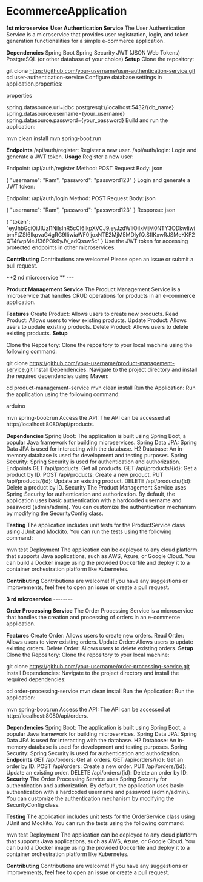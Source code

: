# EcommerceApplication

**1st microservice** 
**User Authentication Service**
The User Authentication Service is a microservice that provides user registration, login, and token generation functionalities for a simple e-commerce application.

**Dependencies**
Spring Boot
Spring Security
JWT (JSON Web Tokens)
PostgreSQL (or other database of your choice)
**Setup**
Clone the repository:


git clone https://github.com/your-username/user-authentication-service.git
cd user-authentication-service
Configure database settings in application.properties:

properties

spring.datasource.url=jdbc:postgresql://localhost:5432/{db_name}
spring.datasource.username={your_username}
spring.datasource.password={your_password}
Build and run the application:


mvn clean install
mvn spring-boot:run

**Endpoints**
/api/auth/register: Register a new user.
/api/auth/login: Login and generate a JWT token.
**Usage**
Register a new user:

Endpoint: /api/auth/register
Method: POST
Request Body:
json

{
  "username": "Ram",
  "password": "password123"
}
Login and generate a JWT token:


Endpoint: /api/auth/login
Method: POST
Request Body:
json

{
  "username": "Ram",
  "password": "password123"
}
Response:
json

{
  "token": "eyJhbGciOiJIUzI1NiIsInR5cCI6IkpXVCJ9.eyJzdWIiOiIxMjM0NTY3ODkwIiwibmFtZSI6IkpvaG4gRG9lIiwiaWF0IjoxNTE2MjM5MDIyfQ.SflKxwRJSMeKKF2QT4fwpMeJf36POk6yJV_adQssw5c"
}
Use the JWT token for accessing protected endpoints in other microservices.

**Contributing**
Contributions are welcome! Please open an issue or submit a pull request.

**2 nd microservice ** --- 

**Product Management Service**
The Product Management Service is a microservice that handles CRUD operations for products in an e-commerce application.

**Features**
Create Product: Allows users to create new products.
Read Product: Allows users to view existing products.
Update Product: Allows users to update existing products.
Delete Product: Allows users to delete existing products.
**Setup**

Clone the Repository: Clone the repository to your local machine using the following command:


git clone https://github.com/your-username/product-management-service.git
Install Dependencies: Navigate to the project directory and install the required dependencies using Maven:



cd product-management-service
mvn clean install
Run the Application: Run the application using the following command:

arduino

mvn spring-boot:run
Access the API: The API can be accessed at http://localhost:8080/api/products.

**Dependencies**
Spring Boot: The application is built using Spring Boot, a popular Java framework for building microservices.
Spring Data JPA: Spring Data JPA is used for interacting with the database.
H2 Database: An in-memory database is used for development and testing purposes.
Spring Security: Spring Security is used for authentication and authorization.
Endpoints
GET /api/products: Get all products.
GET /api/products/{id}: Get a product by ID.
POST /api/products: Create a new product.
PUT /api/products/{id}: Update an existing product.
DELETE /api/products/{id}: Delete a product by ID.
Security
The Product Management Service uses Spring Security for authentication and authorization. By default, the application uses basic authentication with a hardcoded username and password (admin/admin). You can customize the authentication mechanism by modifying the SecurityConfig class.

**Testing**
The application includes unit tests for the ProductService class using JUnit and Mockito. You can run the tests using the following command:


mvn test
Deployment
The application can be deployed to any cloud platform that supports Java applications, such as AWS, Azure, or Google Cloud. You can build a Docker image using the provided Dockerfile and deploy it to a container orchestration platform like Kubernetes.

**Contributing**
Contributions are welcome! If you have any suggestions or improvements, feel free to open an issue or create a pull request.


**3 rd microservice** --------


**Order Processing Service**
The Order Processing Service is a microservice that handles the creation and processing of orders in an e-commerce application.

**Features**
Create Order: Allows users to create new orders.
Read Order: Allows users to view existing orders.
Update Order: Allows users to update existing orders.
Delete Order: Allows users to delete existing orders.
**Setup**
Clone the Repository: Clone the repository to your local machine:


git clone https://github.com/your-username/order-processing-service.git
Install Dependencies: Navigate to the project directory and install the required dependencies:


cd order-processing-service
mvn clean install
Run the Application: Run the application:



mvn spring-boot:run
Access the API: The API can be accessed at http://localhost:8080/api/orders.

**Dependencies**
Spring Boot: The application is built using Spring Boot, a popular Java framework for building microservices.
Spring Data JPA: Spring Data JPA is used for interacting with the database.
H2 Database: An in-memory database is used for development and testing purposes.
Spring Security: Spring Security is used for authentication and authorization.
**Endpoints**
GET /api/orders: Get all orders.
GET /api/orders/{id}: Get an order by ID.
POST /api/orders: Create a new order.
PUT /api/orders/{id}: Update an existing order.
DELETE /api/orders/{id}: Delete an order by ID.
**Security**
The Order Processing Service uses Spring Security for authentication and authorization. By default, the application uses basic authentication with a hardcoded username and password (admin/admin). You can customize the authentication mechanism by modifying the SecurityConfig class.

**Testing**
The application includes unit tests for the OrderService class using JUnit and Mockito. You can run the tests using the following command:

mvn test
Deployment
The application can be deployed to any cloud platform that supports Java applications, such as AWS, Azure, or Google Cloud. You can build a Docker image using the provided Dockerfile and deploy it to a container orchestration platform like Kubernetes.

**Contributing**
Contributions are welcome! If you have any suggestions or improvements, feel free to open an issue or create a pull request.





